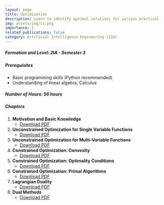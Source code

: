 ```yaml
---
layout: page
title: Optimization
description: Learn to identify optimal solutions for various practical problems by formulating objective functions and applying a range of optimization methods, both with and without constraints.
img: assets/img/c1.png
importance: 1
related_publications: false
category: Artificial Intelligence Engineering (2IA)
---
```


##### **Formation and Level**: 2IA - Semester 3  
##### **Prerequisites**
- Basic programming skills (Python recommended)
- Understanding of linear algebra, Calculus

##### **Number of Hours**: 56 hours  

##### **Chapters**
1. **Motivation and Basic Knowledge**
   - [Download PDF](../../assets/cours/optimisation/chapitre1.pdf)
2. **Unconstrained Optimization for Single Variable Functions**
   - [Download PDF](../../assets/cours/optimisation/chapitre2.pdf)
3. **Unconstrained Optimization for Multi-Variable Functions**
   - [Download PDF](../../assets/cours/optimisation/chapitre3.pdf)
4. **Constrained Optimization: Convexity**
   - [Download PDF](../../assets/cours/optimisation/chapitre4.pdf)
5. **Constrained Optimization: Optimality Conditions**
   - [Download PDF](../../assets/cours/optimisation/chapitre5.pdf)
6. **Constrained Optimization: Primal Algorithms**
   - [Download PDF](../../assets/cours/optimisation/chapitre6.pdf)
7. **Lagrangian Duality**
   - [Download PDF](../../assets/cours/optimisation/chapitre7.pdf)
8. **Dual Methods**
   - [Download PDF](../../assets/cours/optimisation/chapitre8.pdf)
